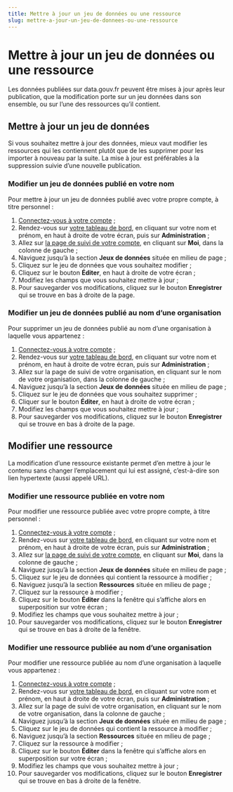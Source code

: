```yaml
---
title: Mettre à jour un jeu de données ou une ressource
slug: mettre-a-jour-un-jeu-de-donnees-ou-une-ressource
---
```


# Mettre à jour un jeu de données ou une ressource

Les données publiées sur data.gouv.fr peuvent être mises à jour après leur publication, que la modification porte sur un jeu données dans son ensemble, ou sur l’une des ressources qu’il contient.

## Mettre à jour un jeu de données

Si vous souhaitez mettre à jour des données, mieux vaut modifier les ressources qui les contiennent plutôt que de les supprimer pour les importer à nouveau par la suite. La mise à jour est préférables à la suppression suivie d’une nouvelle publication.

### Modifier un jeu de données publié en votre nom

Pour mettre à jour un jeu de données publié avec votre propre compte, à titre personnel :

1.  [Connectez-vous à votre compte](https://www.data.gouv.fr/fr/login) ;
2.  Rendez-vous sur [votre tableau de bord](https://www.data.gouv.fr/fr/admin/), en cliquant sur votre nom et prénom, en haut à droite de votre écran, puis sur **Administration** ;
3.  Allez sur [la page de suivi de votre compte](https://www.data.gouv.fr/fr/admin/me/edit), en cliquant sur **Moi**, dans la colonne de gauche ;
4.  Naviguez jusqu’à la section **Jeux de données** située en milieu de page ;
5.  Cliquez sur le jeu de données que vous souhaitez modifier ;
6.  Cliquez sur le bouton **Éditer**, en haut à droite de votre écran ;
7.  Modifiez les champs que vous souhaitez mettre à jour ;
8.  Pour sauvegarder vos modifications, cliquez sur le bouton **Enregistrer** qui se trouve en bas à droite de la page.

### Modifier un jeu de données publié au nom d’une organisation

Pour supprimer un jeu de données publié au nom d’une organisation à laquelle vous appartenez :

1.  [Connectez-vous à votre compte](https://www.data.gouv.fr/fr/login) ;
2.  Rendez-vous sur [votre tableau de bord](https://www.data.gouv.fr/fr/admin/), en cliquant sur votre nom et prénom, en haut à droite de votre écran, puis sur **Administration** ;
3.  Allez sur la page de suivi de votre organisation, en cliquant sur le nom de votre organisation, dans la colonne de gauche ;
4.  Naviguez jusqu’à la section **Jeux de données** située en milieu de page ;
5.  Cliquez sur le jeu de données que vous souhaitez supprimer ;
6.  Cliquer sur le bouton **Éditer**, en haut à droite de votre écran ;
7.  Modifiez les champs que vous souhaitez mettre à jour ;
8.  Pour sauvegarder vos modifications, cliquez sur le bouton **Enregistrer** qui se trouve en bas à droite de la page.

## Modifier une ressource

La modification d’une ressource existante permet d’en mettre à jour le contenu sans changer l’emplacement qui lui est assigné, c’est-à-dire son lien hypertexte (aussi appelé URL).

### Modifier une ressource publiée en votre nom

Pour modifier une ressource publiée avec votre propre compte, à titre personnel :

1.  [Connectez-vous à votre compte](https://www.data.gouv.fr/fr/login) ;
2.  Rendez-vous sur [votre tableau de bord](https://www.data.gouv.fr/fr/admin/), en cliquant sur votre nom et prénom, en haut à droite de votre écran, puis sur **Administration** ;
3.  Allez sur [la page de suivi de votre compte](https://www.data.gouv.fr/fr/admin/me/edit), en cliquant sur **Moi**, dans la colonne de gauche ;
4.  Naviguez jusqu’à la section **Jeux de données** située en milieu de page ;
5.  Cliquez sur le jeu de données qui contient la ressource à modifier ;
6.  Naviguez jusqu’à la section **Ressources** située en milieu de page ;
7.  Cliquez sur la ressource à modifier ;
8.  Cliquez sur le bouton **Éditer** dans la fenêtre qui s’affiche alors en superposition sur votre écran ;
9.  Modifiez les champs que vous souhaitez mettre à jour ;
10. Pour sauvegarder vos modifications, cliquez sur le bouton **Enregistrer** qui se trouve en bas à droite de la fenêtre.

### Modifier une ressource publiée au nom d’une organisation

Pour modifier une ressource publiée au nom d’une organisation à laquelle vous appartenez :

1.  [Connectez-vous à votre compte](https://www.data.gouv.fr/fr/login) ;
2.  Rendez-vous sur [votre tableau de bord](https://www.data.gouv.fr/fr/admin/), en cliquant sur votre nom et prénom, en haut à droite de votre écran, puis sur **Administration** ;
3.  Allez sur la page de suivi de votre organisation, en cliquant sur le nom de votre organisation, dans la colonne de gauche ;
4.  Naviguez jusqu’à la section **Jeux de données** située en milieu de page ;
5.  Cliquez sur le jeu de données qui contient la ressource à modifier ;
6.  Naviguez jusqu’à la section **Ressources** située en milieu de page ;
7.  Cliquez sur la ressource à modifier ;
8.  Cliquez sur le bouton **Éditer** dans la fenêtre qui s’affiche alors en superposition sur votre écran ;
9.  Modifiez les champs que vous souhaitez mettre à jour ;
10. Pour sauvegarder vos modifications, cliquez sur le bouton **Enregistrer** qui se trouve en bas à droite de la fenêtre.
